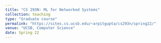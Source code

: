 ```yaml
---
title: "CS 293N: ML for Networked Systems"
collection: teaching
type: "Graduate course"
permalink: "https://sites.cs.ucsb.edu/~arpitgupta/cs293n/spring22/"
venue: "UCSB, Computer Science"
date: Spring 22
---
```


